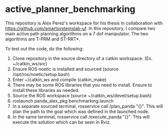 # active_planner_benchmarking

This repository is Alex Perez's workspace for his thesis in collaboration with https://github.com/smartsystemslab-uf.
In this repository, I compare two main active path planning algorithms on a 7 dof manipulator.
The two algorithms are T-PRM and ST-RRT*.

To test out the code, do the following:
1. Clone repository in the source directory of a catkin workspace. (Ex. ~/catkin_ws/src)
2. Ensure ROS noetic is installed and sourced (source /opt/ros/noetic/setup.bash)
3. Enter ~/catkin_ws and compile (catkin_make)
4. There may be some ROS libraries that you need to install. Ensure to install these libraries as needed.
5. Source the ROS workspace (source ~/catkin_ws/devel/setup.bash)
6. roslaunch panda_alex_pkg benchmarking.launch
7. In a separate sourced terminal, rosservice call /plan_panda "{}". This will plan the path to the goal which was defined in the launched node.
8. In the same terminal, rosservice call /execute_panda "{}". This will execute the solution which can be seen in Rviz.
